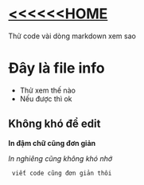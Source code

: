 # [<<<<<<HOME](https://dainganxanh.github.io/)

Thử code vài dòng markdown xem sao
# Đây là file info
- Thử xem thế nào
- Nếu được thì ok

## Không khó để edit
**In đậm chữ cũng đơn giản**

_In nghiêng  cũng không khó nhớ_

` viết code cũng đơn giản thôi`
